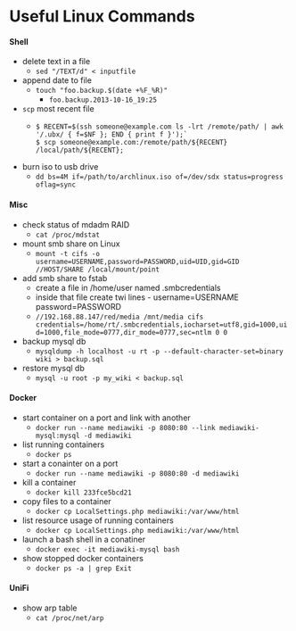 # Useful Linux Commands

#### Shell
* delete text in a file
  * `sed "/TEXT/d" < inputfile`
* append date to file
  * `touch "foo.backup.$(date +%F_%R)"`
    * `foo.backup.2013-10-16_19:25`
* `scp` most recent file
  * ````
    $ RECENT=$(ssh someone@example.com ls -lrt /remote/path/ | awk '/.ubx/ { f=$NF }; END { print f }');`
    $ scp someone@example.com:/remote/path/${RECENT} /local/path/${RECENT};
    ````
* burn iso to usb drive
  * `dd bs=4M if=/path/to/archlinux.iso of=/dev/sdx status=progress oflag=sync`

#### Misc

* check status of mdadm RAID
  * `cat /proc/mdstat`
* mount smb share on Linux
  * `mount -t cifs -o username=USERNAME,password=PASSWORD,uid=UID,gid=GID //HOST/SHARE /local/mount/point`
* add smb share to fstab
  * create a file in /home/user named .smbcredentials
  * inside that file create twi lines - username=USERNAME password=PASSWORD
  * `//192.168.88.147/red/media /mnt/media cifs credentials=/home/rt/.smbcredentials,iocharset=utf8,gid=1000,uid=1000,file_mode=0777,dir_mode=0777,sec=ntlm 0 0`
* backup mysql db
  * `mysqldump -h localhost -u rt -p --default-character-set=binary wiki > backup.sql`
* restore mysql db
  * `mysql -u root -p my_wiki < backup.sql`

#### Docker

* start container on a port and link with another
  * `docker run --name mediawiki -p 8080:80 --link mediawiki-mysql:mysql -d mediawiki`
* list running containers
  * `docker ps`
* start a conainter on a port
  * `docker run --name mediawiki -p 8080:80 -d mediawiki`
* kill a container
  * `docker kill 233fce5bcd21`
* copy files to a container
  * `docker cp LocalSettings.php mediawiki:/var/www/html`
* list resource usage of running containers
  * `docker cp LocalSettings.php mediawiki:/var/www/html`
* launch a bash shell in a conatiner
  * `docker exec -it mediawiki-mysql bash`
* show stopped docker containers
  * `docker ps -a | grep Exit`

#### UniFi
* show arp table
  * `cat /proc/net/arp`
